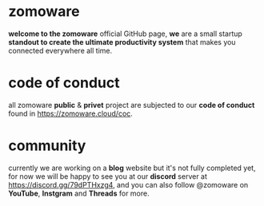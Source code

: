 # zomoware

**welcome to the zomoware** official GitHub page, **we** are a small startup **standout to create
the ultimate productivity system** that makes you connected everywhere all time.


# code of conduct

all zomoware **public** & **privet** project are subjected to our **code of conduct** found in
https://zomoware.cloud/coc.


# community

currently we are working on a **blog** website but it's not fully completed yet, for now we will be
happy to see you at our **discord** server at https://discord.gg/79dPTHxzg4, and you can also
follow @zomoware on **YouTube**, **Instgram** and **Threads** for more.
